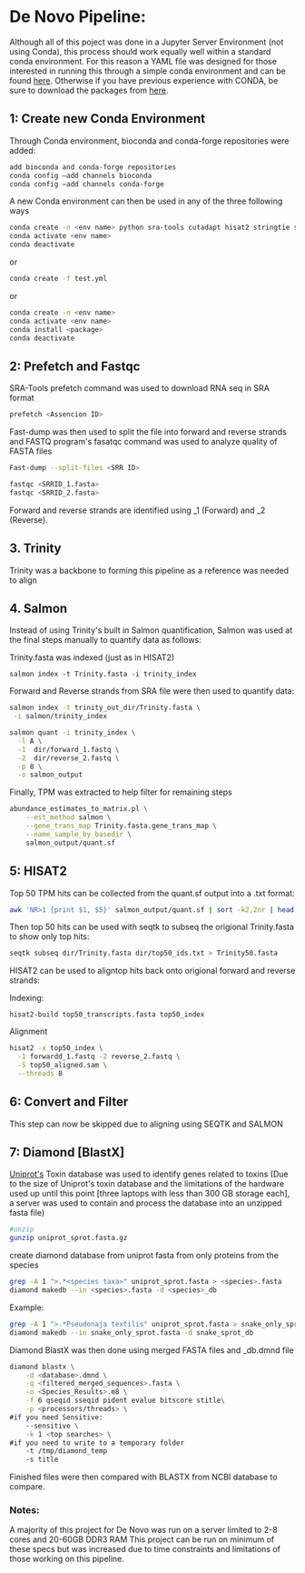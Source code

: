 # De Novo Pipeline:
 
Although all of this poject was done in a Jupyter Server Environment (not using Conda), this process should work equally well within a standard conda environment. For this reason a YAML file was designed for those interested in running this through a simple conda environment and can be found [here](https://github.com/RIT-Environmental-Genomics/Toxin-Identification-Pipeline/blob/main/1.2_De_Novo_Pipeline/rnaseq_De_Novo.yml). Otherwise if you have previous experience with CONDA, be sure to download the packages from [here](https://github.com/RIT-Environmental-Genomics/Toxin-Identification-Pipeline/blob/main/README.md).

## 1: Create new Conda Environment

Through Conda environment, bioconda and conda-forge repositories were added:

```sh
add bioconda and conda-forge repositories
conda config –add channels bioconda
conda config –add channels conda-forge
```

A new Conda environment can then be used in any of the three following ways

```sh
conda create -n <env name> python sra-tools cutadapt hisat2 stringtie samtools bedtools seqtk diamond
conda activate <env name>
conda deactivate
```
or 
```sh
conda create -f test.yml
```
or
```sh
conda create -n <env name>
conda activate <env name>
conda install <package>
conda deactivate
```



## 2: Prefetch and Fastqc

SRA-Tools prefetch command was used to download RNA seq in SRA format
```sh
prefetch <Assencion ID>
```
Fast-dump was then used to split the file into forward and reverse strands and FASTQ program's fasatqc command was used to analyze quality of FASTA files
```sh
Fast-dump --split-files <SRR ID>

fastqc <SRRID_1.fasta>
fastqc <SRRID_2.fasta>
```
Forward and reverse strands are identified using _1 (Forward) and _2 (Reverse). 


## 3. Trinity

Trinity was a backbone to forming this pipeline as a reference was needed to align 

## 4. Salmon
Instead of using Trinity's built in Salmon quantification, Salmon was used at the final steps manually to quantify data as follows:

Trinity.fasta was indexed (just as in HISAT2) 
```
salmon index -t Trinity.fasta -i trinity_index
```

Forward and Reverse strands from SRA file were then used to quantify data:

```sh
salmon index -t trinity_out_dir/Trinity.fasta \
 -i salmon/trinity_index
```

```sh
salmon quant -i trinity_index \
  -l A \
  -1  dir/forward_1.fastq \
  -2  dir/reverse_2.fastq \
  -p 8 \
  -o salmon_output
```

Finally, TPM was extracted to help filter for remaining steps

```sh
abundance_estimates_to_matrix.pl \
    --est_method salmon \
    --gene_trans_map Trinity.fasta.gene_trans_map \
    --name_sample_by_basedir \
    salmon_output/quant.sf
```

## 5: HISAT2

Top 50 TPM hits can be collected from the quant.sf output into a .txt format:

```sh
awk 'NR>1 {print $1, $5}' salmon_output/quant.sf | sort -k2,2nr | head -50 | cut -f1 -d' ' > top50_ids.txt
```

Then top 50 hits can be used with seqtk to subseq the origional Trinity.fasta to show only top hits:

```sh
seqtk subseq dir/Trinity.fasta dir/top50_ids.txt > Trinity50.fasta
```

HISAT2 can be used to aligntop hits back onto origional forward and reverse strands: 

Indexing:
```
hisat2-build top50_transcripts.fasta top50_index
```
Alignment
```sh
hisat2 -x top50_index \
  -1 forwardd_1.fastq -2 reverse_2.fastq \
  -S top50_aligned.sam \
  --threads 8
```

## 6: Convert and Filter

This step can now be skipped due to aligning using SEQTK and SALMON


## 7: Diamond [BlastX]

[Uniprot's](https://ftp.uniprot.org/pub/databases/uniprot/current_release/knowledgebase/complete/uniprot_trembl.fasta.gz) Toxin database was used to identify genes related to toxins
(Due to the size of Uniprot's toxin database and the limitations of the hardware used up until this point [three laptops with less than 300 GB storage each], a server was used to contain and process the database into an unzipped fasta file)

``` sh
#unzip
gunzip uniprot_sprot.fasta.gz
```


create diamond database from uniprot fasta from only proteins from the species 

```sh
grep -A 1 ">.*<species taxa>" uniprot_sprot.fasta > <species>.fasta 
diamond makedb --in <species>.fasta -d <species>_db
```


Example:
```sh
grep -A 1 ">.*Pseudonaja textilis" uniprot_sprot.fasta > snake_only_sprot.fasta 
diamond makedb --in snake_only_sprot.fasta -d snake_sprot_db
```
Diamond BlastX was then done using merged FASTA files and _db.dmnd file
```sh
diamond blastx \
	-d <database>.dmnd \
	-q <filtered_merged_sequences>.fasta \
	-o <Species_Results>.m8 \
	-f 6 qseqid sseqid pident evalue bitscore stitle\
	-p <processors/threads> \
#if you need Sensitive:
	--sensitive \
	-k 1 <top searches> \
#if you need to write to a temporary folder
	-t /tmp/diamond_temp
	-s title
```

Finished files were then compared with BLASTX from NCBI database to compare.






### Notes:

A majority of this project for De Novo was run on a server limited to 2-8 cores and 20-60GB DDR3 RAM 
This project can be run on minimum of these specs but was increased due to time constraints and limitations of those working on this pipeline.
